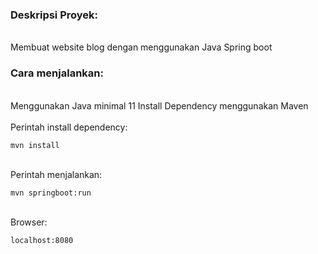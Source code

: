 <h3>Deskripsi Proyek:</h3></br>
Membuat website blog dengan menggunakan Java Spring boot</br>

<h3>Cara menjalankan:</h3></br>
Menggunakan Java minimal 11</b>
Install Dependency menggunakan Maven</br>
</br>
Perintah install dependency: 

```
mvn install 
```
</br>
Perintah menjalankan:

``` 
mvn springboot:run
```
</br>
Browser:

```
localhost:8080
```



